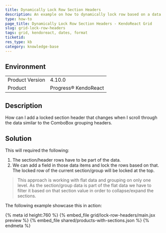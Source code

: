 ```yaml
---
title: Dynamically Lock Row Section Headers
description: An example on how to dynamically lock row based on a data group in the KendoReact Grid.
type: how-to
page_title: Dynamically Lock Row Section Headers - KendoReact Grid
slug: grid-lock-row-headers
tags: grid, kendoreact, dates, format
ticketid:
res_type: kb
category: knowledge-base
---
```


## Environment

<table>
	<tbody>
		<tr>
			<td>Product Version</td>
			<td>4.10.0</td>
		</tr>
		<tr>
			<td>Product</td>
			<td>Progress® KendoReact</td>
		</tr>
	</tbody>
</table>


## Description

How can I add a locked section header that changes when I scroll through the data similar to the ComboBox grouping headers.

## Solution

This will required the following:

1. The section/header rows have to be part of the data.
1. We can add a field in those data items and lock the rows based on that. The locked row of the current section/group will be locked at the top.

> This approach is working with flat data and grouping on only one level. As the section/group data is part of the flat data we have to filter it based on that section value in order to collapse/expand the sections.

The following example showcase this in action:

{% meta id height:760 %}
{% embed_file grid/lock-row-headers/main.jsx preview %}
{% embed_file shared/products-with-sections.json %}
{% endmeta %}

